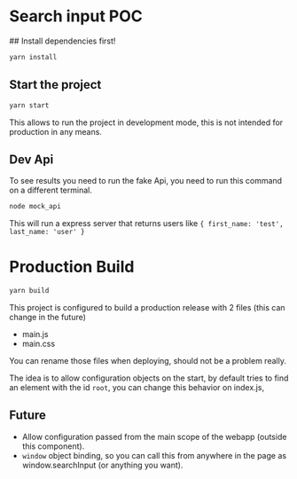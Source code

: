 # Search input POC

## Install dependencies first!

```bash
yarn install
```

## Start the project

```bash
yarn start
```
This allows to run the project in development mode, this is not intended for production in any means.

## Dev Api

To see results you need to run the fake Api, you need to run this command on a different terminal.

```bash
node mock_api
```

This will run a express server that returns users like `{ first_name: 'test', last_name: 'user' }`

# Production Build

```bash
yarn build
```

This project is configured to build a production release with 2 files (this can change in the future)
 - main.js
 - main.css

 You can rename those files when deploying, should not be a problem really.

 The idea is to allow configuration objects on the start, by default tries to find an element with the id `root`, you can change this behavior on index.js,

 ## Future

  - Allow configuration passed from the main scope of the webapp (outside this component).
  - `window` object binding, so you can call this from anywhere in the page as window.searchInput (or anything you want).